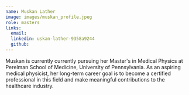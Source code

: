 ```yaml
---
name: Muskan Lather
image: images/muskan_profile.jpeg
role: masters
links:
  email:
  linkedin: uskan-lather-9358a9244
  github:
---
```


Muskan is currently currently pursuing her Master's in Medical Physics at Perelman School of Medicine, 
University of Pennsylvania. As an aspiring medical physicist, her long-term career goal is to become a 
certified professional in this field and make meaningful contributions to the healthcare industry.
